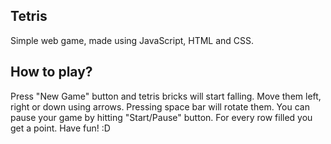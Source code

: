 ## Tetris

Simple web game, made using JavaScript, HTML and CSS.

## How to play?

Press "New Game" button and tetris bricks will start falling. Move them left, right or down using arrows. Pressing space bar will rotate them. 
You can pause your game by hitting "Start/Pause" button. For every row filled you get a point. Have fun! :D

